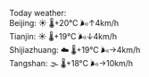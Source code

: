 Today weather:  
Beijing: ☀️   🌡️+20°C 🌬️↑4km/h  
Tianjin: ☀️   🌡️+19°C 🌬️↓4km/h  
Shijiazhuang: ☁️   🌡️+19°C 🌬️→4km/h  
Tangshan: 🌫  🌡️+18°C 🌬️→10km/h  
